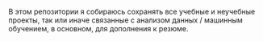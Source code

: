 В этом репозитории я собираюсь сохранять все учебные и неучебные проекты, так или иначе связанные с анализом данных / машинным обучением, в основном, для дополнения к резюме.
